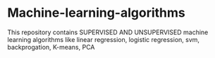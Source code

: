 # Machine-learning-algorithms
This repository contains SUPERVISED AND UNSUPERVISED machine learning algorithms like linear regression, logistic regression, svm, backprogation, K-means, PCA
